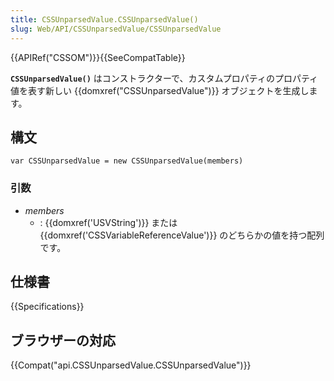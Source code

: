 ```yaml
---
title: CSSUnparsedValue.CSSUnparsedValue()
slug: Web/API/CSSUnparsedValue/CSSUnparsedValue
---
```


{{APIRef("CSSOM")}}{{SeeCompatTable}}

**`CSSUnparsedValue()`** はコンストラクターで、カスタムプロパティのプロパティ値を表す新しい {{domxref("CSSUnparsedValue")}} オブジェクトを生成します。

## 構文

```
var CSSUnparsedValue = new CSSUnparsedValue(members)
```

### 引数

- _members_
  - : {{domxref('USVString')}} または {{domxref('CSSVariableReferenceValue')}} のどちらかの値を持つ配列です。

## 仕様書

{{Specifications}}

## ブラウザーの対応

{{Compat("api.CSSUnparsedValue.CSSUnparsedValue")}}
